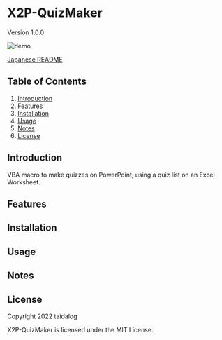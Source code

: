 # X2P-QuizMaker

Version 1.0.0

![demo](https://github.com/taidalog/X2P-QuizMaker/blob/images/image/demo.gif)

[Japanese README](README.ja.md)

## Table of Contents

1. [Introduction](#Introduction)
1. [Features](#Features)
1. [Installation](#Installation)
1. [Usage](#Usage)
1. [Notes](#Notes)
1. [License](#License)


## Introduction

VBA macro to make quizzes on PowerPoint, using a quiz list on an Excel Worksheet.


## Features


## Installation


## Usage


## Notes


## License

Copyright 2022 taidalog

X2P-QuizMaker is licensed under the MIT License.
